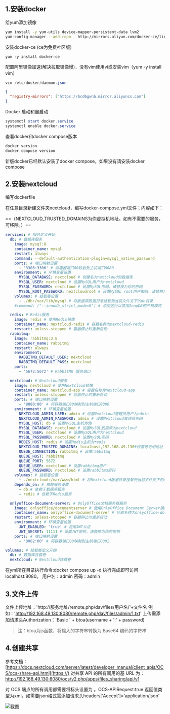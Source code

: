 ## 1.安装docker

给yum添加镜像

```sh
yum install -y yum-utils device-mapper-persistent-data lvm2
yum-config-manager --add-repo   http://mirrors.aliyun.com/docker-ce/linux/centos/docker-ce.repo
```

安装docker-ce (ce为免费社区版)

```
yum -y install docker-ce
```

配置阿里镜像加速(解决拉取镜像慢)，没有vim使用vi或安装vim（yum -y install vim）

```powershell
vim /etc/docker/daemon.json
```

```json
{
  "registry-mirrors": ["https://bcd6gwnb.mirror.aliyuncs.com"]
}
```

Docker 启动和自启动

```powershell
systemctl start docker.service
systemctl enable docker.service
```

查看docker和docker compose版本

```powershell
docker version
docker compose version
```

新版docker已经默认安装了docker compose，如果没有请安装docker compose

## 2.安装nextcloud

编写dockerfile

在任意目录新建文件夹nextcloud，编写docker-compose.yml文件；内容如下：

==（NEXTCLOUD_TRUSTED_DOMAINS为你虚拟机地址。如有不需要的服务，可移除。）==

```yaml
services: # 服务定义开始
  db: # 数据库服务
    image: mysql:8
    container_name: mysql
    restart: always
    command: --default-authentication-plugin=mysql_native_password
    ports: # 端口映射设置
      - '3306:3306' # 将容器端口80映射到主机端口8080
    environment: # 环境变量设置
      MYSQL_DATABASE: nextcloud # 创建名为nextcloud的数据库
      MYSQL_USER: nextcloud # 设置MySQL用户为nextcloud
      MYSQL_PASSWORD: nextcloud # 设置MySQL密码，请替换为你的密码
      MYSQL_ROOT_PASSWORD: nextcloudroot # 设置MySQL root用户密码，请替换为你的密码
    volumes: # 挂载卷设置
      - ./db:/var/lib/mysql # 将数据库数据目录挂载到当前文件夹下的db目录
    #command: ["--innodb_strict_mode=0"] # 添加这行以禁用InnoDB的严格模式

  redis: # Redis服务
    image: redis # 使用Redis镜像
    container_name: nextcloud-redis # 容器名称为nextcloud-redis
    restart: unless-stopped # 容器停止时重新启动
  rabbitmq:
    image: rabbitmq:3.8
    container_name: rabbitmq
    restart: always
    environment:
      RABBITMQ_DEFAULT_USER: nextcloud
      RABBITMQ_DEFAULT_PASS: nextcloud
    ports:
      - '5672:5672' # RabbitMQ 服务端口

  nextcloud: # Nextcloud服务
    image: nextcloud # 使用Nextcloud镜像
    container_name: nextcloud-app # 容器名称为nextcloud-app
    restart: unless-stopped # 容器停止时重新启动
    ports: # 端口映射设置
      - '8080:80' # 将容器端口80映射到主机端口8080
    environment: # 环境变量设置
      NEXTCLOUD_ADMIN_USER: admin # 设置Nextcloud管理员用户为admin
      NEXTCLOUD_ADMIN_PASSWORD: admin # 设置Nextcloud管理员密码
      MYSQL_HOST: db # 设置MySQL主机为db
      MYSQL_DATABASE: nextcloud # 设置MySQL数据库为nextcloud
      MYSQL_USER: nextcloud # 设置MySQL用户为nextcloud
      MYSQL_PASSWORD: nextcloud # 设置MySQL密码
      REDIS_HOST: redis # 设置Redis主机为redis
      NEXTCLOUD_TRUSTED_DOMAINS: localhost,192.168.49.130#设置可访问地址
      QUEUE_CONNECTION: rabbitmq # 设置rabbitmq
      QUEUE_HOST: rabbitmq
      QUEUE_PORT: 5672
      QUEUE_USER: nextcloud # 设置rabbitmq用户
      QUEUE_PASSWORD: nextcloud # 设置rabbitmq密码
    volumes: # 挂载卷设置
      - ./nextcloud:/var/www/html # 将Nextcloud数据目录挂载到当前文件夹下的nextcloud目录
    depends_on: # 依赖服务设置
      - db # 依赖于数据库服务
      - redis # 依赖于Redis服务

  onlyoffice-document-server: # OnlyOffice文档服务器服务
    image: onlyoffice/documentserver # 使用OnlyOffice Document Server镜像
    container_name: onlyoffice-document-server # 容器名称为onlyoffice-document-server
    restart: unless-stopped # 容器停止时重新启动
    environment: # 环境变量设置
      JWT_ENABLED: 'true' # 启用JWT认证
      JWT_SECRET: 11111 # 设置JWT密钥，请替换为你的密钥
    ports: # 端口映射设置
      - '8082:80' # 将容器端口80映射到主机端口8082

volumes: # 挂载卷定义开始
  db: # 数据库挂载卷
  nextcloud: # Nextcloud挂载卷
```

在yml所在目录执行命令:docker compose up -d
执行完成即可访问 localhost:8080。
用户名：admin 密码：admin

## 3.文件上传

文件上传地址：'http://服务地址/remote.php/dav/files/用户名/'+文件名
例如：'http://192.168.49.130:8080/remote.php/dav/files/admin/1.txt'
上传需添加请求头Authorization：'Basic ' + btoa(username + ':' + password)

> 注：btoa为js函数，将输入的字符串转换为 Base64 编码的字符串

## 4.创建共享

参考文档：[https://docs.nextcloud.com/server/latest/developer_manual/client_apis/OCS/ocs-share-api.html](https://)
对共享 API 的所有调用的基 URL 为：http://192.168.49.130:8080/ocs/v2.php/apps/files_sharing/api/v1

对 OCS 端点的所有调用都需要将标头设置为 。OCS-APIRequest:true
返回值类型为xml，如需要json格式需添加请求头headers['Accept']='application/json'

![截图](/linux/程序安装/安装nextcloud/2448bf05e0101f74fc9654501435a985.png)
